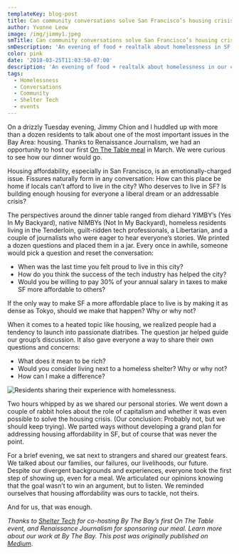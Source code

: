 ```yaml
---
templateKey: blog-post
title: Can community conversations solve San Francisco’s housing crisis?
author: Yvonne Leow
image: /img/jimmy1.jpeg
smTitle: Can community conversations solve San Francisco’s housing crisis?
smDescription: 'An evening of food + realtalk about homelessness in SF. '
color: pink
date: '2018-03-25T11:03:50-07:00'
description: 'An evening of food + realtalk about homelessness in our city. '
tags:
  - Homelessness
  - Conversations
  - Community
  - Shelter Tech
  - events
---
```

On a drizzly Tuesday evening, Jimmy Chion and I huddled up with more than a dozen residents to talk about one of the most important issues in the Bay Area: housing. Thanks to Renaissance Journalism, we had an opportunity to host our first [On The Table meal](https://renjournalism.org/bay-area-media-collaborative/host-table-event-2018/) in March. We were curious to see how our dinner would go.

Housing affordability, especially in San Francisco, is an emotionally-charged issue. Fissures naturally form in any conversation: How can this place be home if locals can’t afford to live in the city? Who deserves to live in SF? Is building enough housing for everyone a liberal dream or an addressable crisis?

The perspectives around the dinner table ranged from diehard YIMBY’s (Yes In My Backyard), native NIMBYs (Not In My Backyard), homeless residents living in the Tenderloin, guilt-ridden tech professionals, a Libertarian, and a couple of journalists who were eager to hear everyone’s stories. We printed a dozen questions and placed them in a jar. Every once in awhile, someone would pick a question and reset the conversation:

* When was the last time you felt proud to live in this city?
* How do you think the success of the tech industry has helped the city?
* Would you be willing to pay 30% of your annual salary in taxes to make SF more affordable to others?

If the only way to make SF a more affordable place to live is by making it as dense as Tokyo, should we make that happen? Why or why not?

When it comes to a heated topic like housing, we realized people had a tendency to launch into passionate diatribes. The question jar helped guide our group’s discussion. It also gave everyone a way to share their own questions and concerns:

* What does it mean to be rich?
* Would you consider living next to a homeless shelter? Why or why not?
* How can I make a difference?

![Residents sharing their experience with homelessness.](/img/jimmy.jpeg)

Two hours whipped by as we shared our personal stories. We went down a couple of rabbit holes about the role of capitalism and whether it was even possible to solve the housing crisis. (Our conclusion: Probably not, but we should keep trying). We parted ways without developing a grand plan for addressing housing affordability in SF, but of course that was never the point.

For a brief evening, we sat next to strangers and shared our greatest fears. We talked about our families, our failures, our livelihoods, our future. Despite our divergent backgrounds and experiences, everyone took the first step of showing up, even for a meal. We articulated our opinions knowing that the goal wasn’t to win an argument, but to listen. We reminded ourselves that housing affordability was ours to tackle, not theirs.

And for us, that was enough.

_Thanks to [Shelter Tech](https://www.sheltertech.org/) for co-hosting By The Bay’s first On The Table event, and Renaissance Journalism for sponsoring our meal. Learn more about our work at By The Bay. This post was originally published on [Medium](https://medium.com/bythebaydotcool/can-community-conversations-help-solve-sfs-housing-crisis-b7f86e44785c)_.
